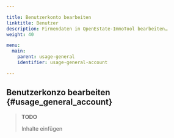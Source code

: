 ```yaml
---

title: Benutzerkonto bearbeiten
linktitle: Benutzer
description: Firmendaten in OpenEstate-ImmoTool bearbeiten…
weight: 40

menu:
  main:
    parent: usage-general
    identifier: usage-general-account

---
```


## Benutzerkonzo bearbeiten {#usage_general_account}

> **TODO**
>
> Inhalte einfügen

